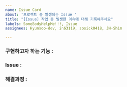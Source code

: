 ```yaml
---
name: Issue Card
about: '프로젝트 중 발생되는 Issue '
title: "[Issue] 작업 중 발생한 이슈에 대해 기록해주세요"
labels: SomeBodyHelpMe!!!, Issue
assignees: Hyunsoo-dev, in63119, sosick0418, JH-Shim

---
```


### 구현하고자 하는 기능 :

### Issue :

### 해결과정 :
